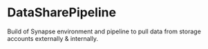 # DataSharePipeline
 Build of Synapse environment and pipeline to pull data from storage accounts externally & internally.
